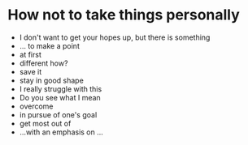 # How not to take things personally

* I don't want to get your hopes up, but there is something
* ... to make a point
* at first
* different how?
* save it
* stay in good shape
* I really struggle with this
* Do you see what I mean
* overcome
* in pursue of one's goal
* get most out of
* ...with an emphasis on ...

